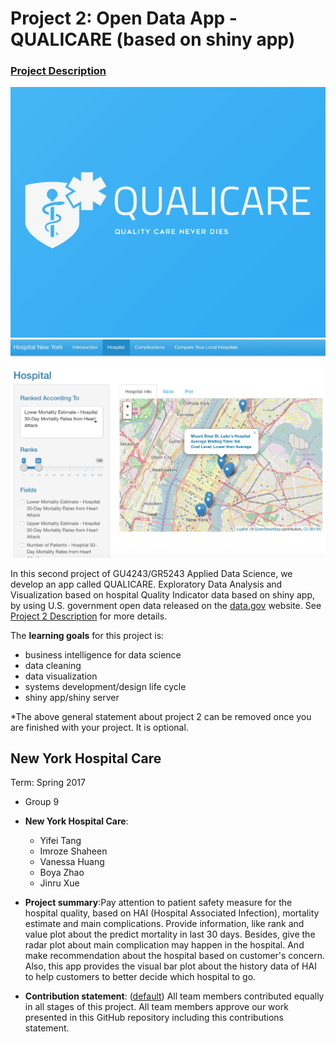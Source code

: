 # Project 2: Open Data App - QUALICARE (based on shiny app)

### [Project Description](doc/project2_desc.md)

![screenshot](doc/name.png)
![screenshot](doc/1.png)

In this second project of GU4243/GR5243 Applied Data Science, we develop an app called QUALICARE. Exploratory Data Analysis and Visualization based on hospital Quality Indicator data based on shiny app, by using U.S. government open data released on the [data.gov](https://data.gov/) website. See [Project 2 Description](project2_desc.md) for more details.  

The **learning goals** for this project is:

- business intelligence for data science
- data cleaning
- data visualization
- systems development/design life cycle
- shiny app/shiny server

*The above general statement about project 2 can be removed once you are finished with your project. It is optional.

## New York Hospital Care
Term: Spring 2017

+ Group 9
+ **New York Hospital Care**:	
	+ Yifei Tang
	+ Imroze Shaheen
	+ Vanessa Huang 
	+ Boya Zhao
	+ Jinru Xue

+ **Project summary**:Pay attention to patient safety measure for the hospital quality, based on HAI (Hospital Associated Infection), mortality estimate and main complications. Provide information, like rank and value plot about the predict mortality in last 30 days. Besides, give the radar plot about main complication may happen in the hospital. And make recommendation about the hospital based on customer's concern. Also, this app provides the visual bar plot about the history data of HAI to help customers to better decide which hospital to go.

+ **Contribution statement**: ([default](doc/a_note_on_contributions.md)) All team members contributed equally in all stages of this project. All team members approve our work presented in this GitHub repository including this contributions statement. 



